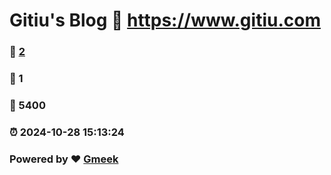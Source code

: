 # Gitiu's Blog :link: https://www.gitiu.com 
### :page_facing_up: [2](https://www.gitiu.com/tag.html) 
### :speech_balloon: 1 
### :hibiscus: 5400 
### :alarm_clock: 2024-10-28 15:13:24 
### Powered by :heart: [Gmeek](https://github.com/Meekdai/Gmeek)
